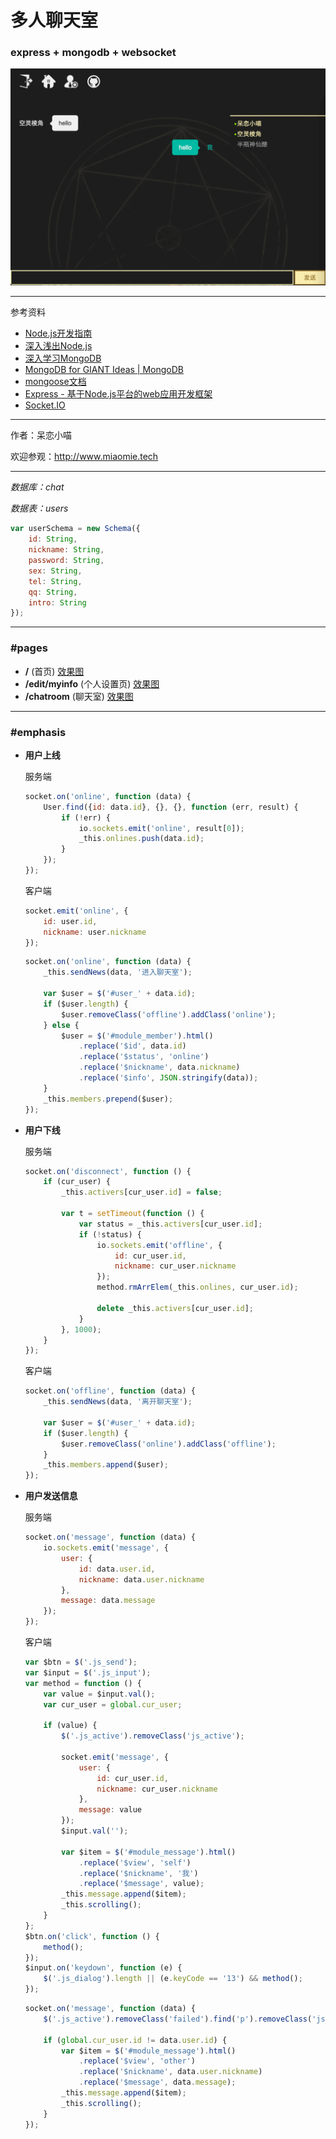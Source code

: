 # 多人聊天室 #
### express + mongodb + websocket ###

![](./materials/chatroom.png)

*****

参考资料
+ [Node.js开发指南](https://github.com/sunmengyuan/book/blob/master/Node.js%E5%BC%80%E5%8F%91%E6%8C%87%E5%8D%97.pdf)
+ [深入浅出Node.js](https://github.com/sunmengyuan/book/blob/master/%E6%B7%B1%E5%85%A5%E6%B5%85%E5%87%BANode.js.pdf)
+ [深入学习MongoDB](https://github.com/sunmengyuan/book/blob/master/%E6%B7%B1%E5%85%A5%E5%AD%A6%E4%B9%A0MongoDB.pdf)
+ [MongoDB for GIANT Ideas | MongoDB](https://www.mongodb.com/)
+ [mongoose文档](http://www.nodeclass.com/api/mongoose.html)
+ [Express - 基于Node.js平台的web应用开发框架](http://www.expressjs.com.cn/)
+ [Socket.IO](http://socket.io/)

*****

作者：呆恋小喵

欢迎参观：<http://www.miaomie.tech>

*****

_数据库：chat_

_数据表：users_

```javascript
var userSchema = new Schema({
    id: String,
    nickname: String,
    password: String,
    sex: String,
    tel: String,
    qq: String,
    intro: String
});
```

*****

### #pages ###
+ __/__ (首页) [效果图](./materials/index.png)
+ __/edit/myinfo__ (个人设置页) [效果图](./materials/settings.png)
+ __/chatroom__ (聊天室) [效果图](./materials/chatroom.png)

*****

### #emphasis ###
+ __用户上线__

    服务端
    ```javascript
    socket.on('online', function (data) {
        User.find({id: data.id}, {}, {}, function (err, result) {
            if (!err) {
                io.sockets.emit('online', result[0]);
                _this.onlines.push(data.id);
            }
        });
    });
    ```

    客户端
    ```javascript
    socket.emit('online', {
        id: user.id,
        nickname: user.nickname
    });
    ```
    ```javascript
    socket.on('online', function (data) {
        _this.sendNews(data, '进入聊天室');

        var $user = $('#user_' + data.id);
        if ($user.length) {
            $user.removeClass('offline').addClass('online');
        } else {
            $user = $('#module_member').html()
                .replace('$id', data.id)
                .replace('$status', 'online')
                .replace('$nickname', data.nickname)
                .replace('$info', JSON.stringify(data));
        }
        _this.members.prepend($user);
    });
    ```
+ __用户下线__

    服务端
    ```javascript
    socket.on('disconnect', function () {
        if (cur_user) {
            _this.activers[cur_user.id] = false;

            var t = setTimeout(function () {
                var status = _this.activers[cur_user.id];
                if (!status) {
                    io.sockets.emit('offline', {
                        id: cur_user.id,
                        nickname: cur_user.nickname
                    });
                    method.rmArrElem(_this.onlines, cur_user.id);

                    delete _this.activers[cur_user.id];
                }
            }, 1000);
        }
    });
    ```

    客户端   
    ```javascript
    socket.on('offline', function (data) {
        _this.sendNews(data, '离开聊天室');

        var $user = $('#user_' + data.id);
        if ($user.length) {
            $user.removeClass('online').addClass('offline');
        }
        _this.members.append($user);
    });
    ```
+ __用户发送信息__

    服务端
    ```javascript
    socket.on('message', function (data) {
        io.sockets.emit('message', {
            user: {
                id: data.user.id,
                nickname: data.user.nickname
            },
            message: data.message
        });
    });
    ```

    客户端
    ```javascript
    var $btn = $('.js_send');
    var $input = $('.js_input');
    var method = function () {
        var value = $input.val();
        var cur_user = global.cur_user;

        if (value) {
            $('.js_active').removeClass('js_active');

            socket.emit('message', {
                user: {
                    id: cur_user.id,
                    nickname: cur_user.nickname
                },
                message: value
            });
            $input.val('');

            var $item = $('#module_message').html()
                .replace('$view', 'self')
                .replace('$nickname', '我')
                .replace('$message', value);
            _this.message.append($item);
            _this.scrolling();
        }
    };
    $btn.on('click', function () {
        method();
    });
    $input.on('keydown', function (e) {
        $('.js_dialog').length || (e.keyCode == '13') && method();
    });
    ```
    ```javascript
    socket.on('message', function (data) {
        $('.js_active').removeClass('failed').find('p').removeClass('js_resend');

        if (global.cur_user.id != data.user.id) {
            var $item = $('#module_message').html()
                .replace('$view', 'other')
                .replace('$nickname', data.user.nickname)
                .replace('$message', data.message);
            _this.message.append($item);
            _this.scrolling();
        }
    });
    ```